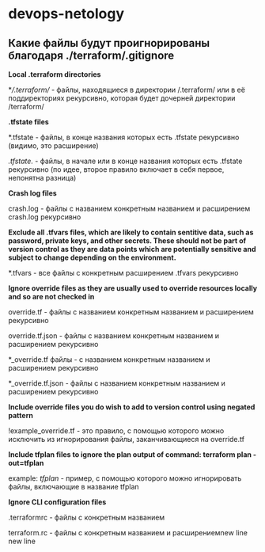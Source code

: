 # devops-netology
## Какие файлы будут проигнорированы благодаря ./terraform/.gitignore
**Local .terraform directories**

**/.terraform/* - файлы, находящиеся в директории /.terraform/ или в её поддиректориях рекурсивно, которая будет дочерней директории /terraform/

**.tfstate files**

*.tfstate - файлы, в конце названия которых есть .tfstate рекурсивно (видимо, это расширение)

*.tfstate.* - файлы, в начале или в конце названия которых есть .tfstate рекурсивно (по идее, второе правило включает в себя первое, непонятна разница)

**Crash log files**

crash.log - файлы с названием конкретным названием и расширением crash.log рекурсивно

**Exclude all .tfvars files, which are likely to contain sentitive data, such as password, private keys, and other secrets. These should not be part of version control as they are data points which are potentially sensitive and subject to change depending on the environment.**

*.tfvars - все файлы с конкретным расширением .tfvars рекурсивно

**Ignore override files as they are usually used to override resources locally and so are not checked in**

override.tf - файлы с названием конкретным названием и расширением рекурсивно

override.tf.json - файлы с названием конкретным названием и расширением рекурсивно

*_override.tf файлы - с названием конкретным названием и расширением рекурсивно

*_override.tf.json - файлы с названием конкретным названием и расширением рекурсивно

**Include override files you do wish to add to version control using negated pattern**

!example_override.tf - это правило, с помощью которого можно исключить из игнорирования файлы, заканчивающиеся на override.tf

**Include tfplan files to ignore the plan output of command: terraform plan -out=tfplan**

example: *tfplan* - пример, с помощью которого можно игнорировать файлы, включающие в название tfplan

**Ignore CLI configuration files**

.terraformrc - файлы с конкретным названием

terraform.rc - файлы с конкретным названием и расширениемnew line
new line
